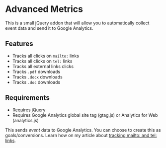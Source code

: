 # Advanced Metrics
This is a small jQuery addon that will allow you to automatically collect event data and send it to Google Analytics.

## Features
* Tracks all clicks on `mailto:` links
* Tracks all clicks on `tel:` links
* Tracks all external links clicks
* Tracks `.pdf` downloads
* Tracks `.docx` downloads
* Tracks `.doc` downloads

## Requirements
* Requires jQuery
* Requires Google Analytics global site tag (gtag.js) or Analytics for Web (analytics.js)

This sends _event_ data to Google Analytics. You can choose to create this as goals/conversions. Learn how on my article about [tracking mailto: and tel: links](https://martijnoud.com/tracking-mailto-tel-google-analytics/).